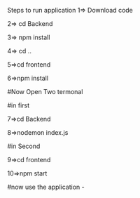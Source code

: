 Steps to run application 
1=> Download code



2=> cd Backend 




3=> npm install



4=> cd ..



5=>cd frontend



6=>npm install




#Now Open Two termonal 



#in first


7=>cd Backend 


8=>nodemon index.js


#in Second


9=>cd frontend


10=>npm start


#now use the application -


